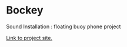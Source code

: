 # Bockey
Sound Installation : floating buoy phone project

[Link to project site.](https://rockey.design/Bockey)
